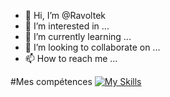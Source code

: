 - 👋 Hi, I’m @Ravoltek
- 👀 I’m interested in ...
- 🌱 I’m currently learning ...
- 💞️ I’m looking to collaborate on ...
- 📫 How to reach me ...

#Mes compétences
[![My Skills](https://skillicons.dev/icons?i=php,html,css,bash,c)](https://skillicons.dev)
